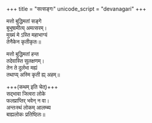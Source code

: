 +++
title = "सत्सङ्गः"
unicode_script = "devanagari"
+++


मत्तो बुद्धिमतां सङ्गे  
बुभूषामीत्य् अमत्सरम्।  
मुख्यं मे ऽस्ति महाभाग्यं  
तेनैकेन कृतीकृतः॥

मत्तो बुद्धिमतां हन्त  
तदेवास्ति सुलक्षणम्।  
तेन ते दुर्लभा मह्यं  
तथाप्य् अस्मि कृती ह्य् अहम्॥

+++(कथम् इति चेत्)+++  
सद्भावा जित्वरा लोके  
फलप्राप्तिर् भवेन् न वा।  
अन्तःस्थं लोकम् आलम्ब्य  
बाह्यलोकः प्रतिष्ठितः॥
